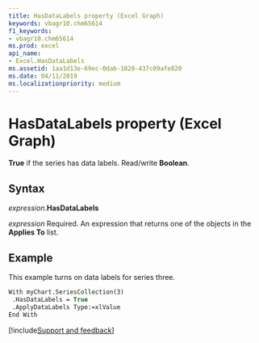```yaml
---
title: HasDataLabels property (Excel Graph)
keywords: vbagr10.chm65614
f1_keywords:
- vbagr10.chm65614
ms.prod: excel
api_name:
- Excel.HasDataLabels
ms.assetid: 1aa1d13e-69ec-0dab-1820-437c09afe820
ms.date: 04/11/2019
ms.localizationpriority: medium
---
```



# HasDataLabels property (Excel Graph)

**True** if the series has data labels. Read/write **Boolean**.

## Syntax

_expression_.**HasDataLabels**

_expression_ Required. An expression that returns one of the objects in the **Applies To** list.

## Example

This example turns on data labels for series three.

```vb
With myChart.SeriesCollection(3) 
 .HasDataLabels = True 
 .ApplyDataLabels Type:=xlValue 
End With
```

[!include[Support and feedback](~/includes/feedback-boilerplate.md)]